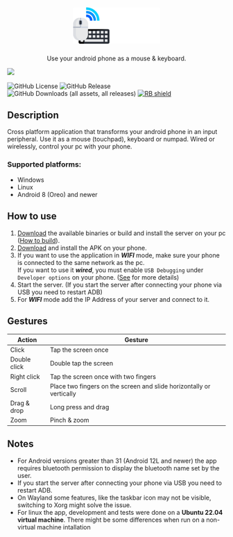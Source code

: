 <h1  align="center">
  <sub>
    <img  src="imgs/logo.png"  width=200></img>
  </sub>
</h1>

<p align="center">Use your android phone as a mouse & keyboard.</p>

[<img src="https://gitlab.com/IzzyOnDroid/repo/-/raw/master/assets/IzzyOnDroid.png" width=170>](https://apt.izzysoft.de/fdroid/index/apk/com.darusc.mousedroid)

![GitHub License](https://img.shields.io/github/license/darusc/mousedroid?style=for-the-badge)
![GitHub Release](https://img.shields.io/github/v/release/darusc/mousedroid?style=for-the-badge)
![GitHub Downloads (all assets, all releases)](https://img.shields.io/github/downloads/darusc/mousedroid/total?style=for-the-badge)
[<img src="https://shields.rbtlog.dev/simple/com.darusc.mousedroid" alt="RB shield">](https://shields.rbtlog.dev/com.darusc.mousedroid)

## Description

Cross platform application that transforms your android phone in an input peripheral. Use it as a mouse (touchpad), keyboard or numpad. Wired or wirelessly, control your pc with your phone.

### Supported platforms:
- Windows
- Linux
- Android 8 (Oreo) and newer

## How to use
1. [Download](https://github.com/darusc/Mousedroid/releases) the available binaries or build and install the server on your pc ([How to build](https://github.com/hypertensiune/Mousedroid/tree/master/server)).
2. [Download](https://github.com/darusc/Mousedroid/releases) and install the APK on your phone.
3. If you want to use the application in ***WIFI*** mode, make sure your phone is connected to the same network as the pc. <br>
   If you want to use it ***wired***, you must enable `USB Debugging` under `Developer options` on your phone. ([See](https://developer.android.com/tools/adb) for more details)
4. Start the server. (If you start the server after connecting your phone via USB you need to restart ADB)
5. For ***WIFI*** mode add the IP Address of your server and connect to it.

## Gestures
| Action         | Gesture     |
| -------------- | ----------- |
| Click          | Tap the screen once          |
| Double click   | Double tap the screen        |
| Right click    | Tap the screen once with two fingers
| Scroll         | Place two fingers on the screen and slide horizontally or vertically
| Drag & drop    | Long press and drag |
| Zoom           | Pinch & zoom |


## Notes

- For Android versions greater than 31 (Android 12L and newer) the app requires bluetooth permission to display the bluetooth name set by the user.
- If you start the server after connecting your phone via USB you need to restart ADB.
- On Wayland some features, like the taskbar icon may not be visible, switching to Xorg might solve the issue.
- For linux the app, development and tests were done on a **Ubuntu 22.04 virtual machine**. There might be some differences when run on a non-virtual machine intallation
